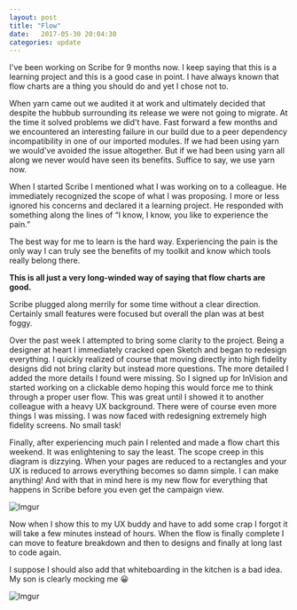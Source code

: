 ```yaml
---
layout: post
title: "Flow"
date:   2017-05-30 20:04:30
categories: update
---
```


I've been working on Scribe for 9 months now. I keep saying that this is a learning project and this is a good case in point. I have always known that flow charts are a thing you should do and yet I chose not to.

When yarn came out we audited it at work and ultimately decided that despite the hubbub surrounding its release we were not going to migrate. At the time it solved problems we did't have. Fast forward a few months and we encountered an interesting failure in our build due to a peer dependency incompatibility in one of our imported modules. If we had been using yarn we would've avoided the issue altogether. But if we had been using yarn all along we never would have seen its benefits. Suffice to say, we use yarn now.

When I started Scribe I mentioned what I was working on to a colleague. He immediately recognized the scope of what I was proposing. I more or less ignored his concerns and declared it a learning project. He responded with something along the lines of “I know, I know, you like to experience the pain.”

The best way for me to learn is the hard way. Experiencing the pain is the only way I can truly see the benefits of my toolkit and know which tools really belong there.

**This is all just a very long-winded way of saying that flow charts are good.**

Scribe plugged along merrily for some time without a clear direction. Certainly small features were focused but overall the plan was at best foggy.

Over the past week I attempted to bring some clarity to the project. Being a designer at heart I immediately cracked open Sketch and began to redesign everything. I quickly realized of course that moving directly into high fidelity designs did not bring clarity but instead more questions. The more detailed I added the more details I found were missing. So I signed up for InVision and started working on a clickable demo hoping this would force me to think through a proper user flow. This was great until I showed it to another colleague with a heavy UX background. There were of course even more things I was missing. I was now faced with redesigning extremely high fidelity screens. No small task!

Finally, after experiencing much pain I relented and made a flow chart this weekend. It was enlightening to say the least. The scope creep in this diagram is dizzying. When your pages are reduced to a rectangles and your UX is reduced to arrows everything becomes so damn simple. I can make anything! And with that in mind here is my new flow for everything that happens in Scribe before you even get the campaign view.

![Imgur](http://i.imgur.com/VtNJSAE.png)

Now when I show this to my UX buddy and have to add some crap I forgot it will take a few minutes instead of hours. When the flow is finally complete I can move to feature breakdown and then to designs and finally at long last to code again.

I suppose I should also add that whiteboarding in the kitchen is a bad idea. My son is clearly mocking me 😀

![Imgur](http://i.imgur.com/bjvMavx.jpg)
